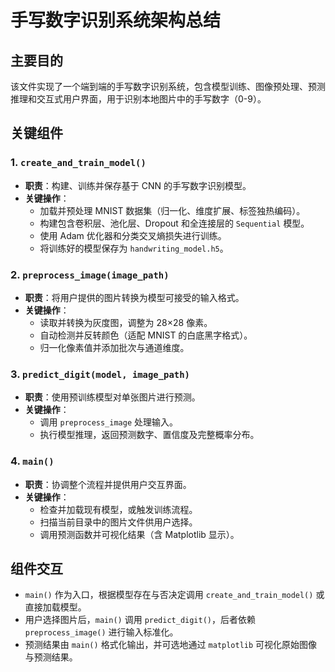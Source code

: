 # 手写数字识别系统架构总结

## 主要目的
该文件实现了一个端到端的手写数字识别系统，包含模型训练、图像预处理、预测推理和交互式用户界面，用于识别本地图片中的手写数字（0-9）。

## 关键组件

### 1. `create_and_train_model()`
- **职责**：构建、训练并保存基于 CNN 的手写数字识别模型。
- **关键操作**：
  - 加载并预处理 MNIST 数据集（归一化、维度扩展、标签独热编码）。
  - 构建包含卷积层、池化层、Dropout 和全连接层的 `Sequential` 模型。
  - 使用 Adam 优化器和分类交叉熵损失进行训练。
  - 将训练好的模型保存为 `handwriting_model.h5`。

### 2. `preprocess_image(image_path)`
- **职责**：将用户提供的图片转换为模型可接受的输入格式。
- **关键操作**：
  - 读取并转换为灰度图，调整为 28×28 像素。
  - 自动检测并反转颜色（适配 MNIST 的白底黑字格式）。
  - 归一化像素值并添加批次与通道维度。

### 3. `predict_digit(model, image_path)`
- **职责**：使用预训练模型对单张图片进行预测。
- **关键操作**：
  - 调用 `preprocess_image` 处理输入。
  - 执行模型推理，返回预测数字、置信度及完整概率分布。

### 4. `main()`
- **职责**：协调整个流程并提供用户交互界面。
- **关键操作**：
  - 检查并加载现有模型，或触发训练流程。
  - 扫描当前目录中的图片文件供用户选择。
  - 调用预测函数并可视化结果（含 Matplotlib 显示）。

## 组件交互
- `main()` 作为入口，根据模型存在与否决定调用 `create_and_train_model()` 或直接加载模型。
- 用户选择图片后，`main()` 调用 `predict_digit()`，后者依赖 `preprocess_image()` 进行输入标准化。
- 预测结果由 `main()` 格式化输出，并可选地通过 `matplotlib` 可视化原始图像与预测结果。